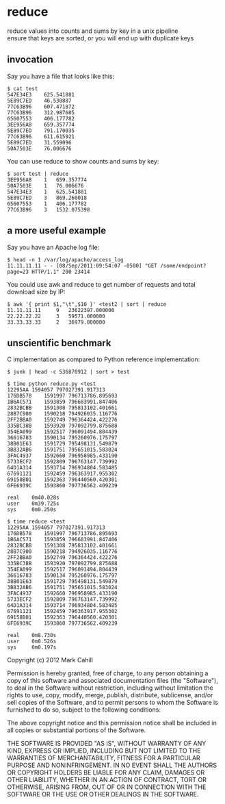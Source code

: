 reduce
======

reduce values into counts and sums by key in a unix pipeline    
ensure that keys are sorted, or you will end up with duplicate keys    

## invocation

Say you have a file that looks like this:

    $ cat test
    547E34E3    625.541881
    5E89C7ED    46.530887
    77C63B96    607.471872
    77C63B96    312.987605
    65607553    406.177782
    3EE956A8    659.357774
    5E89C7ED    791.170035
    77C63B96    611.615921
    5E89C7ED    31.559096
    50A7503E    76.006676

You can use reduce to show counts and sums by key:

    $ sort test | reduce
    3EE956A8    1   659.357774
    50A7503E    1   76.006676
    547E34E3    1   625.541881
    5E89C7ED    3   869.260018
    65607553    1   406.177782
    77C63B96    3   1532.075398

## a more useful example

Say you have an Apache log file:

    $ head -n 1 /var/log/apache/access_log
    11.11.11.11 - - [08/Sep/2011:09:54:07 -0500] "GET /some/endpoint?page=23 HTTP/1.1" 200 23414

You could use awk and reduce to get number of requests and total download size by IP:

    $ awk '{ print $1,"\t",$10 }' <test2 | sort | reduce
    11.11.11.11     9   23622397.000000
    22.22.22.22     3   59571.000000
    33.33.33.33     2   36979.000000


## unscientific benchmark

C implementation as compared to Python reference implementation:

    $ junk | head -c 536870912 | sort > test

    $ time python reduce.py <test
    12295AA 1594057 797027391.917313
    176DB578    1591997 796713786.895693
    1B6AC571    1593859 796683991.847406
    2832BCBB    1591308 795813102.401661
    28B7C900    1590218 794926035.116776
    2FF2BBA0    1592749 796364424.422276
    335BC38B    1593920 797092799.875688
    354EA099    1592517 796091494.804439
    36616783    1590134 795260976.175797
    38B01E63    1591729 795498131.549879
    3B832AB6    1591751 795651015.583024
    3FAC4937    1592660 796958985.433190
    5733ECF2    1592809 796763147.739992
    64D1A314    1593714 796934804.583485
    67691121    1592459 796363917.955302
    69158B01    1592363 796440560.420301
    6FE6939C    1593860 797736562.409239

    real    0m40.028s
    user    0m39.725s
    sys     0m0.250s

    $ time reduce <test
    12295AA 1594057 797027391.917313
    176DB578    1591997 796713786.895693
    1B6AC571    1593859 796683991.847406
    2832BCBB    1591308 795813102.401661
    28B7C900    1590218 794926035.116776
    2FF2BBA0    1592749 796364424.422276
    335BC38B    1593920 797092799.875688
    354EA099    1592517 796091494.804439
    36616783    1590134 795260976.175797
    38B01E63    1591729 795498131.549879
    3B832AB6    1591751 795651015.583024
    3FAC4937    1592660 796958985.433190
    5733ECF2    1592809 796763147.739992
    64D1A314    1593714 796934804.583485
    67691121    1592459 796363917.955302
    69158B01    1592363 796440560.420301
    6FE6939C    1593860 797736562.409239

    real    0m8.730s
    user    0m8.526s
    sys     0m0.197s


Copyright (c) 2012 Mark Cahill

Permission is hereby granted, free of charge, to any person obtaining a copy of this software and associated documentation files (the "Software"), to deal in the Software without restriction, including without limitation the rights to use, copy, modify, merge, publish, distribute, sublicense, and/or sell copies of the Software, and to permit persons to whom the Software is furnished to do so, subject to the following conditions:

The above copyright notice and this permission notice shall be included in all copies or substantial portions of the Software.

THE SOFTWARE IS PROVIDED "AS IS", WITHOUT WARRANTY OF ANY KIND, EXPRESS OR IMPLIED, INCLUDING BUT NOT LIMITED TO THE WARRANTIES OF MERCHANTABILITY, FITNESS FOR A PARTICULAR PURPOSE AND NONINFRINGEMENT. IN NO EVENT SHALL THE AUTHORS OR COPYRIGHT HOLDERS BE LIABLE FOR ANY CLAIM, DAMAGES OR OTHER LIABILITY, WHETHER IN AN ACTION OF CONTRACT, TORT OR OTHERWISE, ARISING FROM, OUT OF OR IN CONNECTION WITH THE SOFTWARE OR THE USE OR OTHER DEALINGS IN THE SOFTWARE.
